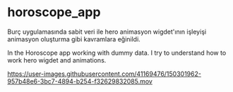# horoscope_app

Burç uygulamasında sabit veri ile hero animasyon wigdet'ının işleyişi animasyon oluşturma gibi kavramlara eğinildi. 

In the Horoscope app working with dummy data. I try to understand how to work hero wigdet and animations. 



https://user-images.githubusercontent.com/41169476/150301962-957b48e6-3bc7-4894-b254-f32629832085.mov

